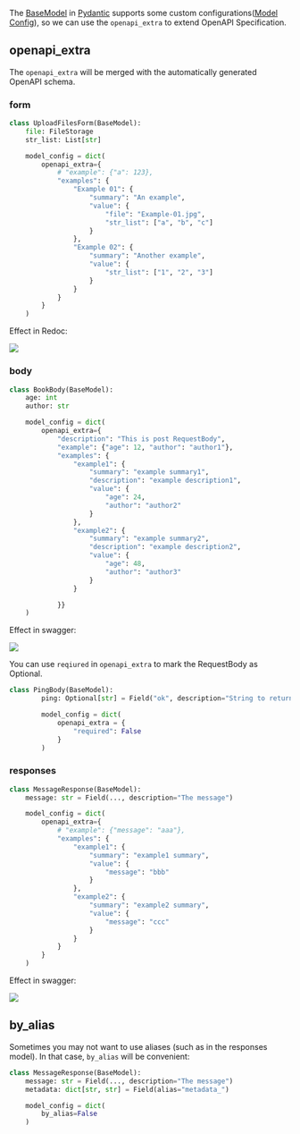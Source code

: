 The [BaseModel](https://docs.pydantic.dev/latest/usage/models/) in [Pydantic](https://github.com/pydantic/pydantic) 
supports some custom configurations([Model Config](https://docs.pydantic.dev/latest/usage/model_config/)), 
so we can use the `openapi_extra` to extend OpenAPI Specification.

## openapi_extra

The `openapi_extra` will be merged with the automatically generated OpenAPI schema.

### form

```python
class UploadFilesForm(BaseModel):
    file: FileStorage
    str_list: List[str]

    model_config = dict(
        openapi_extra={
            # "example": {"a": 123},
            "examples": {
                "Example 01": {
                    "summary": "An example",
                    "value": {
                        "file": "Example-01.jpg",
                        "str_list": ["a", "b", "c"]
                    }
                },
                "Example 02": {
                    "summary": "Another example",
                    "value": {
                        "str_list": ["1", "2", "3"]
                    }
                }
            }
        }
    )
```

Effect in Redoc:

![](../assets/Snipaste_2023-06-02_11-05-11.png)

### body

```python
class BookBody(BaseModel):
    age: int
    author: str

    model_config = dict(
        openapi_extra={
            "description": "This is post RequestBody",
            "example": {"age": 12, "author": "author1"},
            "examples": {
                "example1": {
                    "summary": "example summary1",
                    "description": "example description1",
                    "value": {
                        "age": 24,
                        "author": "author2"
                    }
                },
                "example2": {
                    "summary": "example summary2",
                    "description": "example description2",
                    "value": {
                        "age": 48,
                        "author": "author3"
                    }
                }

            }}
    )
```

Effect in swagger:

![](../assets/Snipaste_2023-06-02_11-06-59.png)



You can use `reqiured` in `openapi_extra` to mark the RequestBody as Optional.

```python
class PingBody(BaseModel):
        ping: Optional[str] = Field("ok", description="String to return, 'ok' when null.")

        model_config = dict(
            openapi_extra = {
                "required": False
            }
        )
```

### responses

```python
class MessageResponse(BaseModel):
    message: str = Field(..., description="The message")

    model_config = dict(
        openapi_extra={
            # "example": {"message": "aaa"},
            "examples": {
                "example1": {
                    "summary": "example1 summary",
                    "value": {
                        "message": "bbb"
                    }
                },
                "example2": {
                    "summary": "example2 summary",
                    "value": {
                        "message": "ccc"
                    }
                }
            }
        }
    )
```

Effect in swagger:

![](../assets/Snipaste_2023-06-02_11-08-40.png)


## by_alias

Sometimes you may not want to use aliases (such as in the responses model). In that case, `by_alias` will be convenient:

```python
class MessageResponse(BaseModel):
    message: str = Field(..., description="The message")
    metadata: dict[str, str] = Field(alias="metadata_")

    model_config = dict(
        by_alias=False
    )
```